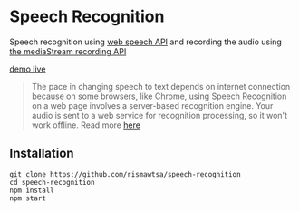 # Speech Recognition

Speech recognition using [web speech API](https://developer.mozilla.org/en-US/docs/Web/API/Web_Speech_API) and recording the audio using [the mediaStream recording API](https://developer.mozilla.org/en-US/docs/Web/API/MediaStream_Recording_API)

[demo live](https://speech-recognition-umber.vercel.app/)

> The pace in changing speech to text depends on internet connection because on some browsers, like Chrome, using Speech Recognition on a web page involves a server-based recognition engine. Your audio is sent to a web service for recognition processing, so it won't work offline. Read more [here](https://developer.mozilla.org/en-US/docs/Web/API/SpeechRecognition)

## Installation

```
git clone https://github.com/rismawtsa/speech-recognition
cd speech-recognition
npm install
npm start
```
